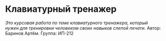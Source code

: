 # Клавиатурный тренажер
*Это курсовая работа по теме клавиатурного тренажера, который нужен для тренировки человеком своих навыков слепой печати.*
Автор: Баринов Артём. Группа: ИП-212